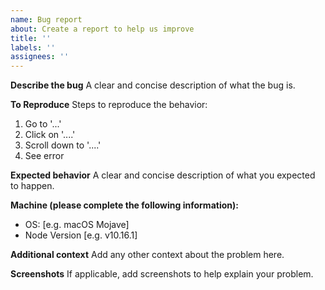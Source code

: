 ```yaml
---
name: Bug report
about: Create a report to help us improve
title: ''
labels: ''
assignees: ''
---
```


**Describe the bug**
A clear and concise description of what the bug is.

**To Reproduce**
Steps to reproduce the behavior:

1. Go to '...'
2. Click on '....'
3. Scroll down to '....'
4. See error

**Expected behavior**
A clear and concise description of what you expected to happen.

**Machine (please complete the following information):**

- OS: [e.g. macOS Mojave]
- Node Version [e.g. v10.16.1]

**Additional context**
Add any other context about the problem here.

**Screenshots**
If applicable, add screenshots to help explain your problem.
